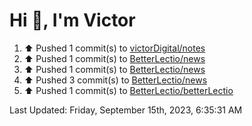 <h1>Hi 👋, I'm Victor </h1>

<!--RECENT_ACTIVITY:start-->
1. ⬆️ Pushed 1 commit(s) to [victorDigital/notes](https://github.com/victorDigital/notes)<br>
2. ⬆️ Pushed 1 commit(s) to [BetterLectio/news](https://github.com/BetterLectio/news)<br>
3. ⬆️ Pushed 1 commit(s) to [BetterLectio/news](https://github.com/BetterLectio/news)<br>
4. ⬆️ Pushed 3 commit(s) to [BetterLectio/news](https://github.com/BetterLectio/news)<br>
5. ⬆️ Pushed 1 commit(s) to [BetterLectio/betterLectio](https://github.com/BetterLectio/betterLectio)<br>
<!--RECENT_ACTIVITY:end-->

<!--RECENT_ACTIVITY:last_update-->
Last Updated: Friday, September 15th, 2023, 6:35:31 AM
<!--RECENT_ACTIVITY:last_update_end-->
